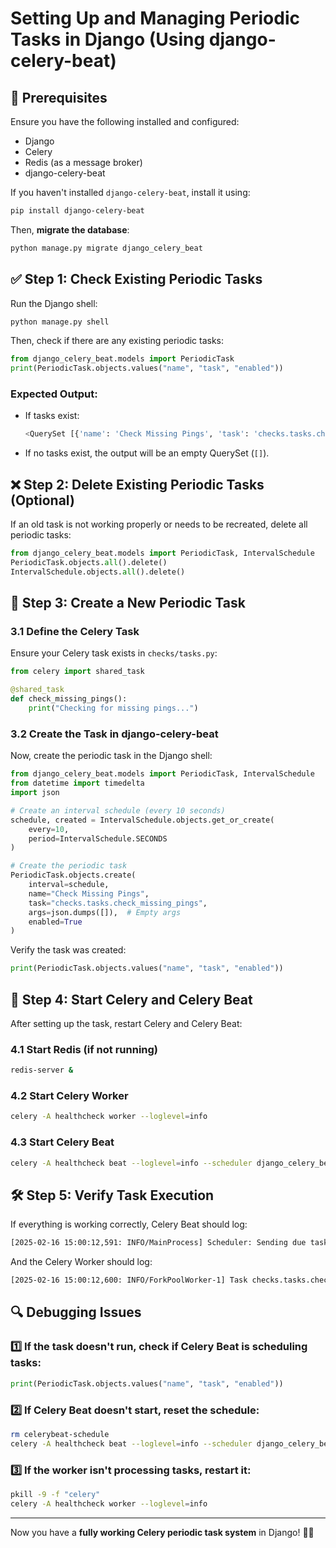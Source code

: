 # Setting Up and Managing Periodic Tasks in Django (Using django-celery-beat)

## 📌 Prerequisites

Ensure you have the following installed and configured:
- Django
- Celery
- Redis (as a message broker)
- django-celery-beat

If you haven't installed `django-celery-beat`, install it using:

```bash
pip install django-celery-beat
```

Then, **migrate the database**:

```bash
python manage.py migrate django_celery_beat
```

## ✅ Step 1: Check Existing Periodic Tasks

Run the Django shell:

```bash
python manage.py shell
```

Then, check if there are any existing periodic tasks:

```python
from django_celery_beat.models import PeriodicTask
print(PeriodicTask.objects.values("name", "task", "enabled"))
```

### Expected Output:

- If tasks exist:
  ```python
  <QuerySet [{'name': 'Check Missing Pings', 'task': 'checks.tasks.check_missing_pings', 'enabled': True}]>
  ```
- If no tasks exist, the output will be an empty QuerySet (`[]`).

## ❌ Step 2: Delete Existing Periodic Tasks (Optional)

If an old task is not working properly or needs to be recreated, delete all periodic tasks:

```python
from django_celery_beat.models import PeriodicTask, IntervalSchedule
PeriodicTask.objects.all().delete()
IntervalSchedule.objects.all().delete()
```

## 🔄 Step 3: Create a New Periodic Task

### 3.1 Define the Celery Task
Ensure your Celery task exists in `checks/tasks.py`:

```python
from celery import shared_task

@shared_task
def check_missing_pings():
    print("Checking for missing pings...")
```

### 3.2 Create the Task in django-celery-beat

Now, create the periodic task in the Django shell:

```python
from django_celery_beat.models import PeriodicTask, IntervalSchedule
from datetime import timedelta
import json

# Create an interval schedule (every 10 seconds)
schedule, created = IntervalSchedule.objects.get_or_create(
    every=10,
    period=IntervalSchedule.SECONDS
)

# Create the periodic task
PeriodicTask.objects.create(
    interval=schedule,
    name="Check Missing Pings",
    task="checks.tasks.check_missing_pings",
    args=json.dumps([]),  # Empty args
    enabled=True
)
```

Verify the task was created:

```python
print(PeriodicTask.objects.values("name", "task", "enabled"))
```

## 🚀 Step 4: Start Celery and Celery Beat

After setting up the task, restart Celery and Celery Beat:

### 4.1 Start Redis (if not running)

```bash
redis-server &
```

### 4.2 Start Celery Worker

```bash
celery -A healthcheck worker --loglevel=info
```

### 4.3 Start Celery Beat

```bash
celery -A healthcheck beat --loglevel=info --scheduler django_celery_beat.schedulers:DatabaseScheduler
```

## 🛠 Step 5: Verify Task Execution

If everything is working correctly, Celery Beat should log:

```bash
[2025-02-16 15:00:12,591: INFO/MainProcess] Scheduler: Sending due task check_missing_pings
```

And the Celery Worker should log:

```bash
[2025-02-16 15:00:12,600: INFO/ForkPoolWorker-1] Task checks.tasks.check_missing_pings succeeded in 0.007s
```

## 🔍 Debugging Issues

### 1️⃣ If the task doesn't run, check if Celery Beat is scheduling tasks:
```python
print(PeriodicTask.objects.values("name", "task", "enabled"))
```

### 2️⃣ If Celery Beat doesn't start, reset the schedule:
```bash
rm celerybeat-schedule
celery -A healthcheck beat --loglevel=info --scheduler django_celery_beat.schedulers:DatabaseScheduler
```

### 3️⃣ If the worker isn't processing tasks, restart it:
```bash
pkill -9 -f "celery"
celery -A healthcheck worker --loglevel=info
```

---

Now you have a **fully working Celery periodic task system** in Django! 🚀🎉

